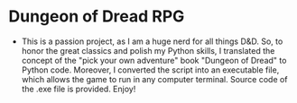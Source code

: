 # Dungeon of Dread RPG

* This is a passion project, as I am a huge nerd for all things D&D. So, to honor the great classics and polish my Python skills, I translated the concept of the "pick your own adventure" book "Dungeon of Dread" to Python code. Moreover, I converted the script into an executable file, which allows the game to run in any computer terminal. Source code of the .exe file is provided. Enjoy!
